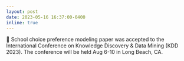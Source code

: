 ```yaml
---
layout: post
date: 2023-05-16 16:37:00-0400
inline: true
---
```


:speech_balloon: School choice preference modeling paper was accepted to the International Conference on Knowledge Discovery & Data Mining (KDD 2023). The conference will be held Aug 6-10 in Long Beach, CA.
